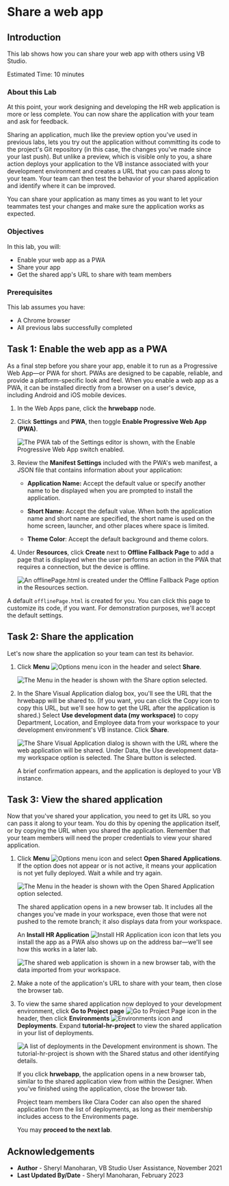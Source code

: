 # Share a web app

## Introduction

This lab shows how you can share your web app with others using VB Studio.

Estimated Time: 10 minutes

### About this Lab

At this point, your work designing and developing the HR web application is more or less complete. You can now share the application with your team and ask for feedback.

Sharing an application, much like the preview option you've used in previous labs, lets you try out the application without committing its code to the project's Git repository (in this case, the changes you've made since your last push). But unlike a preview, which is visible only to you, a share action deploys your application to the VB instance associated with your development environment and creates a URL that you can pass along to your team. Your team can then test the behavior of your shared application and identify where it can be improved.

You can share your application as many times as you want to let your teammates test your changes and make sure the application works as expected.

### Objectives

In this lab, you will:

* Enable your web app as a PWA
* Share your app
* Get the shared app's URL to share with team members

### Prerequisites

This lab assumes you have:

* A Chrome browser
* All previous labs successfully completed

## Task 1: Enable the web app as a PWA

As a final step before you share your app, enable it to run as a Progressive Web App—or PWA for short. PWAs are designed to be capable, reliable, and provide a platform-specific look and feel. When you enable a web app as a PWA, it can be installed directly from a browser on a user's device, including Android and iOS mobile devices.

1. In the Web Apps pane, click the **hrwebapp** node.

2. Click **Settings** and **PWA**, then toggle **Enable Progressive Web App (PWA)**.

    ![The PWA tab of the Settings editor is shown, with the Enable Progressive Web App switch enabled.](images/enable.png " ")

3. Review the **Manifest Settings** included with the PWA's web manifest, a JSON file that contains information about your application:

    * **Application Name:** Accept the default value or specify another name to be displayed when you are prompted to install the application.

    * **Short Name:** Accept the default value. When both the application name and short name are specified, the short name is used on the home screen, launcher, and other places where space is limited.

    * **Theme Color**: Accept the default background and theme colors.
4. Under **Resources**, click **Create** next to **Offline Fallback Page** to add a page that is displayed when the user performs an action in the PWA that requires a connection, but the device is offline.

    ![An offlinePage.html is created under the Offline Fallback Page option in the Resources section.](images/offlinepage.png " ")

  A default `offlinePage.html` is created for you. You can click this page to customize its code, if you want. For demonstration purposes, we'll accept the default settings.

## Task 2: Share the application

Let's now share the application so your team can test its behavior.

1. Click **Menu** ![Options menu icon](images/options-header-menu.png) in the header and select **Share**.

    ![The Menu in the header is shown with the Share option selected.](images/share.png "")

2. In the Share Visual Application dialog box, you'll see the URL that the hrwebapp will be shared to. (If you want, you can click the Copy icon to copy this URL, but we'll see how to get the URL after the application is shared.) Select **Use development data (my workspace)** to copy Department, Location, and Employee data from your workspace to your development environment's VB instance. Click **Share**.

    ![The Share Visual Application dialog is shown with the URL where the web application will be shared. Under Data, the Use development data-my workspace  option is selected. The Share button is selected.](images/share-application.png "")

    A brief confirmation appears, and the application is deployed to your VB instance.

## Task 3: View the shared application

Now that you've shared your application, you need to get its URL so you can pass it along to your team. You do this by opening the application itself, or by copying the URL when you shared the application. Remember that your team members will need the proper credentials to view your shared application.

1. Click **Menu** ![Options menu icon](images/options-header-menu.png) and select **Open Shared Applications**. If the option does not appear or is not active, it means your application is not yet fully deployed. Wait a while and try again.

    ![The Menu in the header is shown with the Open Shared Application option selected.](images/open-shared-application.png "")

    The shared application opens in a new browser tab. It includes all the changes you've made in your workspace, even those that were not pushed to the remote branch; it also displays data from your workspace.

    An **Install HR Application** ![Install HR Application icon](images/install-app-icon.png) icon that lets you install the app as a PWA also shows up on the address bar—we'll see how this works in a later lab.

    ![The shared web application is shown in a new browser tab, with the data imported from your workspace.](images/open-shared-application-result.png "")

2. Make a note of the application's URL to share with your team, then close the browser tab.
3. To view the same shared application now deployed to your development environment, click **Go to Project page** ![Go to Project Page icon](images/go-to-project-home-icon.png) in the header, then click **Environments** ![Environments icon](images/vbs-environments-icon.png) and **Deployments**. Expand **tutorial-hr-project** to view the shared application in your list of deployments.

    ![A list of deployments in the Development environment is shown. The tutorial-hr-project is shown with the Shared status and other identifying details.](images/shared-deployment.png "")

    If you click **hrwebapp**, the application opens in a new browser tab, similar to the shared application view from within the Designer. When you've finished using the application, close the browser tab.

    Project team members like Clara Coder can also open the shared application from the list of deployments, as long as their membership includes access to the Environments page.

    You may **proceed to the next lab**.

## Acknowledgements

* **Author** - Sheryl Manoharan, VB Studio User Assistance, November 2021
* **Last Updated By/Date** - Sheryl Manoharan, February 2023
